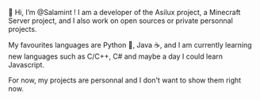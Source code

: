 👋 Hi, I’m @Salamint !
I am a developer of the Asilux project, a Minecraft Server project,
and I also work on open sources or private personnal projects.

My favourites languages are Python 🐍, Java ☕,
and I am currently learning new languages
such as C/C++, C# and maybe a day I could learn Javascript.

For now, my projects are personnal and I don't want to show them right now.

<!---
Warna38/Warna38 is a ✨ special ✨ repository because its `README.md` (this file) appears on your GitHub profile.
You can click the Preview link to take a look at your changes.
--->
